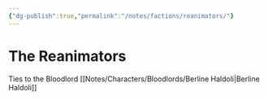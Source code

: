```yaml
---
{"dg-publish":true,"permalink":"/notes/factions/reanimators/"}
---
```


# The Reanimators
Ties to the Bloodlord [[Notes/Characters/Bloodlords/Berline Haldoli\|Berline Haldoli]]
